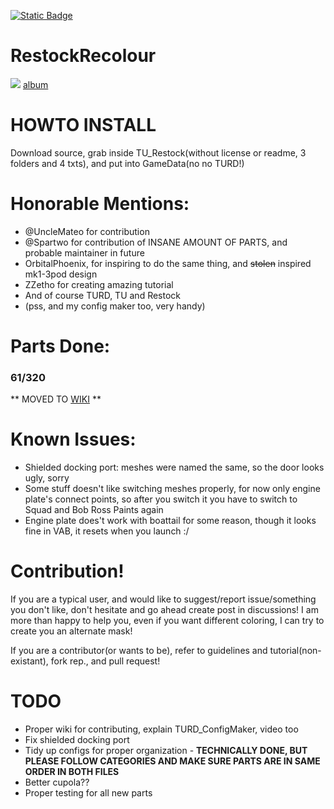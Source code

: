 [![Static Badge](https://img.shields.io/badge/This_work_is_licensed_under-CC_BY--NC--SA_4.0-red?logo=creativecommons&logoColor=white)](https://github.com/likeproblem/RestockRecolour?tab=License-1-ov-file)
# RestockRecolour
![](https://imgur.com/cZjJAZO.jpg)
[album](https://imgur.com/a/BK4bnBF)
# HOWTO INSTALL
Download source, grab inside TU_Restock(without license or readme, 3 folders and 4 txts), and put into GameData(no no TURD!)

# Honorable Mentions:
* @UncleMateo for contribution
* @Spartwo for contribution of INSANE AMOUNT OF PARTS, and probable maintainer in future
* OrbitalPhoenix, for inspiring to do the same thing, and ~~stolen~~ inspired mk1-3pod design
* ZZetho for creating amazing tutorial
* And of course TURD, TU and Restock
* (pss, and my config maker too, very handy)

# Parts Done:

### 61/320

** MOVED TO [WIKI](https://github.com/likeproblem/RestockRecolour/wiki/Part-List) **

# Known Issues:
* Shielded docking port: meshes were named the same, so the door looks ugly, sorry
* Some stuff doesn't like switching meshes properly, for now only engine plate's connect points, so after you switch it you have to switch to Squad and Bob Ross Paints again
* Engine plate does't work with boattail for some reason, though it looks fine in VAB, it resets when you launch :/

# Contribution!

If you are a typical user, and would like to suggest/report issue/something you don't like, don't hesitate and go ahead create post in discussions! I am more than happy to help you, even if you want different coloring, I can try to create you an alternate mask!

If you are a contributor(or wants to be), refer to guidelines and tutorial(non-existant), fork rep., and pull request!

# TODO
* Proper wiki for contributing, explain TURD_ConfigMaker, video too
* Fix shielded docking port
* Tidy up configs for proper organization - **TECHNICALLY DONE, BUT PLEASE FOLLOW CATEGORIES AND MAKE SURE PARTS ARE IN SAME ORDER IN BOTH FILES**
* Better cupola??
* Proper testing for all new parts
